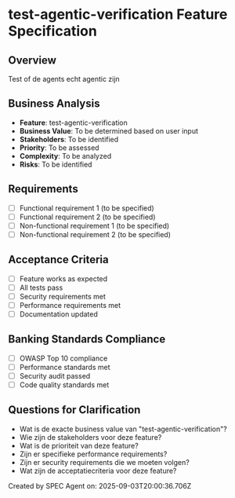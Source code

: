 # test-agentic-verification Feature Specification

## Overview
Test of de agents echt agentic zijn

## Business Analysis
- **Feature**: test-agentic-verification
- **Business Value**: To be determined based on user input
- **Stakeholders**: To be identified
- **Priority**: To be assessed
- **Complexity**: To be analyzed
- **Risks**: To be identified

## Requirements
- [ ] Functional requirement 1 (to be specified)
- [ ] Functional requirement 2 (to be specified)
- [ ] Non-functional requirement 1 (to be specified)
- [ ] Non-functional requirement 2 (to be specified)

## Acceptance Criteria
- [ ] Feature works as expected
- [ ] All tests pass
- [ ] Security requirements met
- [ ] Performance requirements met
- [ ] Documentation updated

## Banking Standards Compliance
- [ ] OWASP Top 10 compliance
- [ ] Performance standards met
- [ ] Security audit passed
- [ ] Code quality standards met

## Questions for Clarification
- Wat is de exacte business value van "test-agentic-verification"?
- Wie zijn de stakeholders voor deze feature?
- Wat is de prioriteit van deze feature?
- Zijn er specifieke performance requirements?
- Zijn er security requirements die we moeten volgen?
- Wat zijn de acceptatiecriteria voor deze feature?

Created by SPEC Agent on: 2025-09-03T20:00:36.706Z
